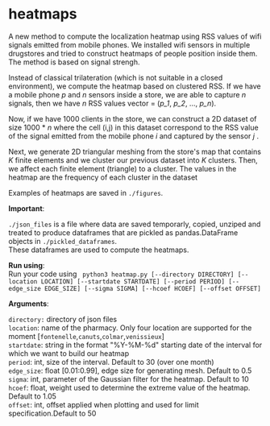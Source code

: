 # heatmaps
A new method to compute the localization heatmap using RSS values of wifi signals emitted from mobile phones. 
We installed wifi sensors in multiple drugstores and tried to construct heatmaps of people position inside them. 
The method is based on signal strengh. 

Instead of classical trilateration (which is not suitable in a closed environment), we compute the heatmap based on clustered RSS.
If we have a mobile phone *p* and *n* sensors inside a store, we are able to capture *n* signals, then we have *n*  RSS values
vector = (*p_1*, *p_2*, ..., *p_n*).

Now, if we have 1000 clients in the store, we can construct a 2D dataset of size 1000 * *n* where the cell (i,j) in this dataset correspond to the RSS value of the signal emitted from the mobile phone *i* and captured by the sensor *j* .

Next, we generate 2D triangular meshing from the store's map that contains *K* finite elements and we cluster our previous dataset into *K* clusters.
Then, we affect each finite element (triangle) to a cluster. The values in the heatmap are the frequency of each cluster in the dataset

Examples of heatmaps are saved in `./figures`.    

**Important**:   
       
`./json_files` is a file where data are saved temporarly, copied, unziped and treated to produce dataframes that are pickled as pandas.DataFrame objects in `./pickled_dataframes`.         
These dataframes are used to compute the heatmaps.      

**Run using**:       
Run your code using 
` python3 heatmap.py [--directory DIRECTORY] [--location LOCATION] [--startdate STARTDATE] [--period PERIOD] [--edge_size EDGE_SIZE] [--sigma SIGMA] [--hcoef HCOEF] [--offset OFFSET]`

**Arguments**:

`directory:` directory of json files        
`location`: name of the pharmacy. Only four location are supported for the moment [`fontenelle`,`canuts`,`colmar`,`venissieux`]         
`startdate`: string in the format "%Y-%M-%d" starting date of the interval for which we want to build our heatmap          
`period`: int, size of the interval. Default to 30 (over one month)       
`edge_size`: float [0.01:0.99], edge size for generating mesh. Default to 0.5          
`sigma`: int, parameter of the Gaussian filter for the heatmap. Default to 10           
`hcoef`: float, weight used to determine the extreme value of the heatmap. Default to 1.05         
`offset`: int, offset applied when plotting and used for limit specification.Default to 50      

